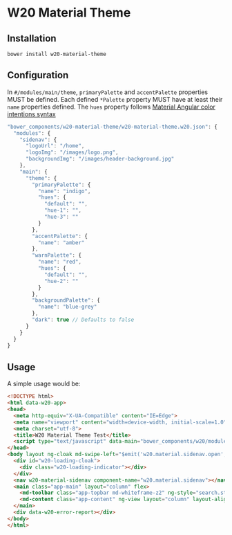 # W20 Material Theme

## Installation

```
bower install w20-material-theme
```

## Configuration

In `#/modules/main/theme`, `primaryPalette` and `accentPalette` properties MUST be defined. Each defined `*Palette` property MUST have at least their `name` properties defined. The `hues` property follows [Material Angular color intentions syntax](https://material.angularjs.org/latest/Theming/03_configuring_a_theme#specifying-custom-hues-for-color-intentions)

```javascript
"bower_components/w20-material-theme/w20-material-theme.w20.json": {
  "modules": {
    "sidenav": {
      "logoUrl": "/home",
      "logoImg": "/images/logo.png",
      "backgroundImg": "/images/header-background.jpg"
    },
    "main": {
      "theme": {
        "primaryPalette": {
          "name": "indigo",
          "hues": {
            "default": "",
            "hue-1": "",
            "hue-3": ""
          }
        },
        "accentPalette": {
          "name": "amber"
        },
        "warnPalette": {
          "name": "red",
          "hues": {
            "default": "",
            "hue-2": ""
          }
        },
        "backgroundPalette": {
          "name": "blue-grey"
        },
        "dark": true // Defaults to false
      }
    }
  }
}
```

## Usage

A simple usage would be:

```html
<!DOCTYPE html>
<html data-w20-app>
<head>
  <meta http-equiv="X-UA-Compatible" content="IE=Edge">
  <meta name="viewport" content="width=device-width, initial-scale=1.0">
  <meta charset="utf-8">
  <title>W20 Material Theme Test</title>
  <script type="text/javascript" data-main="bower_components/w20/modules/w20" src="bower_components/requirejs/require.js"></script>
</head>
<body layout ng-cloak md-swipe-left="$emit('w20.material.sidenav.open', false)" md-swipe-right="$emit('w20.material.sidenav.open', true)">
  <div id="w20-loading-cloak">
    <div class="w20-loading-indicator"></div>
  </div>
  <nav w20-material-sidenav component-name="w20.material.sidenav"></nav>
  <main class="app-main" layout="column" flex>
    <md-toolbar class="app-topbar md-whiteframe-z2" ng-style="search.style" w20-material-topbar></md-toolbar>
    <md-content class="app-content" ng-view layout="column" layout-align="start center" flex></md-content>
  </main>
  <div data-w20-error-report></div>
</body>
</html>
```